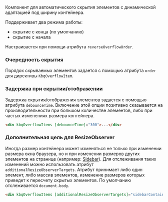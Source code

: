 Компонент для автоматического скрытия элементов с динамической адаптацией под ширину контейнера.

Поддерживает два режима работы:

- скрытие с конца (по умолчанию)
- скрытие с начала

Настраивается при помощи атрибута `reverseOverflowOrder`.

<!-- example(overflow-items-overview) -->

### Очередность скрытия

Порядок скрываемых элементов задается с помощью атрибута `order` для директивы `KbqOverflowItem`.

<!-- example(overflow-items-with-order) -->

### Задержка при скрытии/отображении

Задержка скрытия/отображения элементов задается с помощью атрибута `debounceTime`. Включение этой опции позитивно
сказывается на производительности при большом количестве элементов, либо при частых изменениях размера контейнера.

```html
<div kbqOverflowItems [debounceTime]="300">...</div>
```

### Дополнительная цель для ResizeObserver

Иногда размер контейнера может изменяться не только при изменении размера окна браузера, но и при изменении размеров других элементов на странице (например: [Sidebar](ru/components/sidebar)). Для отслеживания таких изменений можно использовать атрибут `additionalResizeObserverTargets`.
Атрибут принимает либо один элемент, либо массив элементов, изменение размеров которых приведет к пересчету скрытых элементов. По умолчанию отслеживается `document.body`.

```html
<div kbqOverflowItems [additionalResizeObserverTargets]="sidebarContainerElement">...</div>
```
